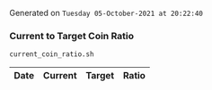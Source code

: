 Generated on `Tuesday 05-October-2021 at 20:22:40`

### Current to Target Coin Ratio
`current_coin_ratio.sh`

Date|Current|Target|Ratio
---|---|---|---
